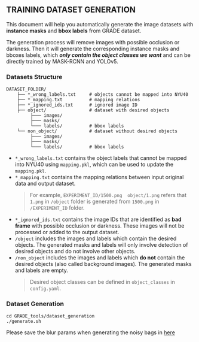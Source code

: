 ## TRAINING DATASET GENERATION

This document will help you automatically generate the image datasets with **instance masks** and **bbox labels** from GRADE dataset.

The generation process will remove images with possible occlusion or darkness. Then it will generate the corresponding instance masks and bboxes labels, which ***only contain the object classes we want*** and can be directly trained by MASK-RCNN and YOLOv5.


### Datasets Structure
```
DATASET_FOLDER/
    ├── *_wrong_labels.txt     # objects cannot be mapped into NYU40
    ├── *_mapping.txt          # mapping relations
    ├── *_ignored_ids.txt      # ignored image ID
    ├── object/                # dataset with desired objects
         ├─── images/
         ├─── masks/
         └─── labels/          # bbox labels
    └── non_object/            # dataset without desired objects
         ├─── images/
         ├─── masks/
         └─── labels/          # bbox labels
```
- `*_wrong_labels.txt` contains the object labels that cannot be mapped into NYU40 using `mapping.pkl`, which can be used to update the `mapping.pkl`.
- `*_mapping.txt` contains the mapping relations between input original data and output dataset. 
    > For example, `EXPERIMENT_ID/1500.png  object/1.png` refers that `1.png` in `/object` folder is generated from `1500.png` in `/EXPERIMENT_ID` folder.
- `*_ignored_ids.txt` contains the image IDs that are identified as **bad frame** with possible occlusion or darkness. These images will not be processed or added to the output dataset.
- `/object` includes the images and labels which contain the desired objects. The generated masks and labels will only involve detection of desired objects and do not involve other objects.
- `/non_object` includes the images and labels which **do not** contain the desired objects (also called background images). The generated masks and labels are empty.
    > Desired object classes can be defined in `object_classes` in `config.yaml`.


### Dataset Generation

```
cd GRADE_tools/dataset_generation
./generate.sh
```

Please save the blur params when generating the noisy bags in [here](../preprocessing/config/bag_process.yaml#L72)
